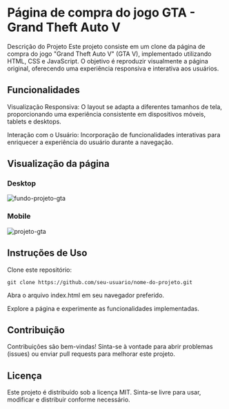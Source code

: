 # Página de compra do jogo GTA - Grand Theft Auto V
Descrição do Projeto
Este projeto consiste em um clone da página de compra do jogo "Grand Theft Auto V" (GTA V), implementado utilizando HTML, CSS e JavaScript. O objetivo é reproduzir visualmente a página original, oferecendo uma experiência responsiva e interativa aos usuários.

## Funcionalidades
Visualização Responsiva: O layout se adapta a diferentes tamanhos de tela, proporcionando uma experiência consistente em dispositivos móveis, tablets e desktops.

Interação com o Usuário: Incorporação de funcionalidades interativas para enriquecer a experiência do usuário durante a navegação.

## Visualização da página
### Desktop
![fundo-projeto-gta](https://github.com/FilipeGabrielRocha/projeto-gta/assets/94459039/32534b7d-2dd8-4c1c-bb7b-4f43bb1347b6)

### Mobile
![projeto-gta](https://github.com/FilipeGabrielRocha/projeto-gta/assets/94459039/d0b91bb7-3409-47f9-a1fc-c12a1b4e48a4)

## Instruções de Uso
Clone este repositório:

```Copy code
git clone https://github.com/seu-usuario/nome-do-projeto.git
```
Abra o arquivo index.html em seu navegador preferido.

Explore a página e experimente as funcionalidades implementadas.

## Contribuição
Contribuições são bem-vindas! Sinta-se à vontade para abrir problemas (issues) ou enviar pull requests para melhorar este projeto.

## Licença
Este projeto é distribuído sob a licença MIT. Sinta-se livre para usar, modificar e distribuir conforme necessário.

